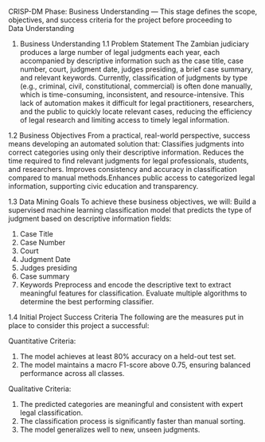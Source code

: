 CRISP-DM Phase: Business Understanding — This stage defines the scope, objectives, and success criteria for the project before proceeding to Data Understanding

1. Business Understanding
  1.1 Problem Statement
   The Zambian judiciary produces a large number of legal judgments each year, each accompanied by
   descriptive information such as the case title, case number, court, judgment date, judges presiding,
   a brief case summary, and relevant keywords. Currently, classification of judgments by type (e.g.,
   criminal, civil, constitutional, commercial) is often done manually, which is time-consuming,
   inconsistent, and resource-intensive. This lack of automation makes it difficult for legal
   practitioners, researchers, and the public to quickly locate relevant cases, reducing the efficiency
   of legal research and limiting access to timely legal information.
   
  1.2 Business Objectives
   From a practical, real-world perspective, success means developing an automated solution that:
   Classifies judgments into correct categories using only their descriptive information. Reduces the
   time required to find relevant judgments for legal professionals, students, and researchers. Improves
   consistency and accuracy in classification compared to manual methods.Enhances public access to
   categorized legal information, supporting civic education and transparency.

  1.3 Data Mining Goals
   To achieve these business objectives, we will:
   Build a supervised machine learning classification model that predicts the type of judgment based on
   descriptive information fields:
   1. Case Title
   2. Case Number
   3. Court
   4. Judgment Date
   5. Judges presiding
   6. Case summary
   7. Keywords
   Preprocess and encode the descriptive text to extract meaningful features for classification.
   Evaluate multiple algorithms to determine the best performing classifier.

  1.4 Initial Project Success Criteria
   The following are the measures put in place to consider this project a successful:
   
   Quantitative Criteria:
   1. The model achieves at least 80% accuracy on a held-out test set.
   2. The model maintains a macro F1-score above 0.75, ensuring balanced performance across all classes.
      
   Qualitative Criteria:
   1. The predicted categories are meaningful and consistent with expert legal classification.
   2. The classification process is significantly faster than manual sorting.
   3. The model generalizes well to new, unseen judgments.
